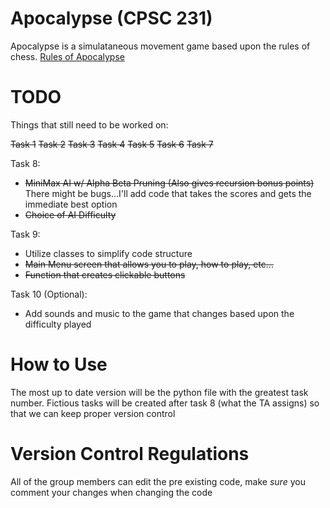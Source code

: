# Apocalypse (CPSC 231)

Apocalypse is a simulataneous movement game based upon the rules of chess.
[Rules of Apocalypse](https://en.wikipedia.org/wiki/Apocalypse_(chess_variant))


# TODO

Things that still need to be worked on:

~~Task 1~~
~~Task 2~~
~~Task 3~~
~~Task 4~~
~~Task 5~~
~~Task 6~~
~~Task 7~~

Task 8:
* ~~MiniMax AI w/ Alpha Beta Pruning (Also gives recursion bonus points)~~ There might be bugs...I'll add code that takes the scores and gets the immediate best option
* ~~Choice of AI Difficulty~~

Task 9:
* Utilize classes to simplify code structure
* ~~Main Menu screen that allows you to play, how to play, etc...~~
* ~~Function that creates clickable buttons~~

Task 10 (Optional):
* Add sounds and music to the game that changes based upon the difficulty played

# How to Use

The most up to date version will be the python file with the greatest task number. Fictious tasks will be created after task 8 (what the TA assigns) so that we can keep proper version control

# Version Control Regulations

All of the group members can edit the pre existing code, make *sure* you comment your changes when changing the code
